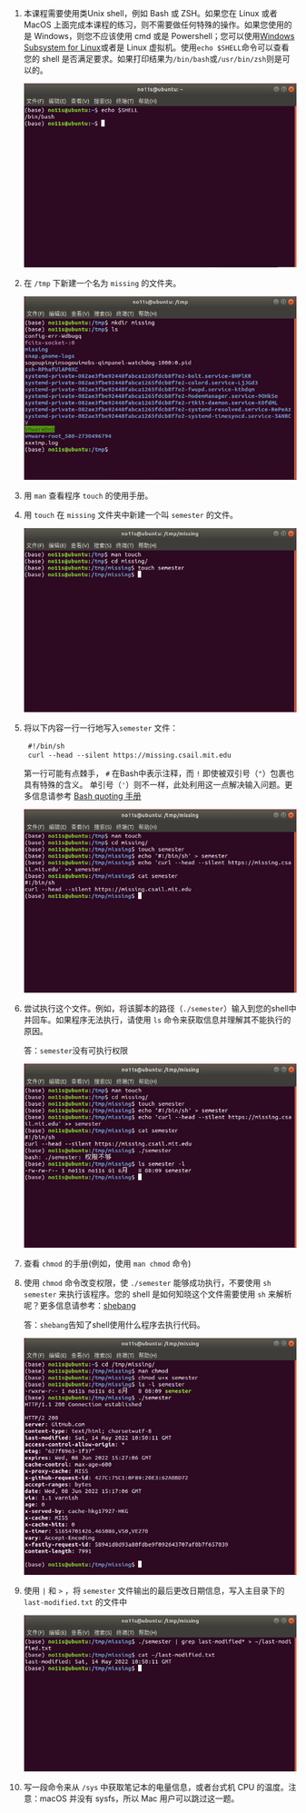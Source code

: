 1. 本课程需要使用类Unix shell，例如 Bash 或 ZSH。如果您在 Linux 或者 MacOS 上面完成本课程的练习，则不需要做任何特殊的操作。如果您使用的是 Windows，则您不应该使用 cmd 或是 Powershell；您可以使用[Windows Subsystem for Linux](https://docs.microsoft.com/en-us/windows/wsl/)或者是 Linux 虚拟机。使用`echo $SHELL`命令可以查看您的 shell 是否满足要求。如果打印结果为`/bin/bash`或`/usr/bin/zsh`则是可以的。

   ![第1题](./img/1.png)



2. 在 `/tmp` 下新建一个名为 `missing` 的文件夹。

   ![第2题](./img/2.png)



3. 用 `man` 查看程序 `touch` 的使用手册。

4. 用 `touch` 在 `missing` 文件夹中新建一个叫 `semester` 的文件。

   ![第3、4题](./img/4.png)



5. 将以下内容一行一行地写入`semester` 文件：

   ```
    #!/bin/sh
    curl --head --silent https://missing.csail.mit.edu
   ```

   第一行可能有点棘手， `#` 在Bash中表示注释，而 `!` 即使被双引号（`"`）包裹也具有特殊的含义。 单引号（`'`）则不一样，此处利用这一点解决输入问题。更多信息请参考 [Bash quoting 手册](https://www.gnu.org/software/bash/manual/html_node/Quoting.html)

   ![第5题](./img/5.png)



6. 尝试执行这个文件。例如，将该脚本的路径（`./semester`）输入到您的shell中并回车。如果程序无法执行，请使用 `ls` 命令来获取信息并理解其不能执行的原因。

   答：`semester`没有可执行权限

   ![第6题](./img/6.png)



7. 查看 `chmod` 的手册(例如，使用 `man chmod` 命令)

8. 使用 `chmod` 命令改变权限，使 `./semester` 能够成功执行，不要使用 `sh semester` 来执行该程序。您的 shell 是如何知晓这个文件需要使用 `sh` 来解析呢？更多信息请参考：[shebang](https://en.wikipedia.org/wiki/Shebang_(Unix))

   答：`shebang`告知了shell使用什么程序去执行代码。

   ![第7、8题](./img/8.png)



9. 使用 `|` 和 `>` ，将 `semester` 文件输出的最后更改日期信息，写入主目录下的 `last-modified.txt` 的文件中

   ![第9题](./img/9.png)



10. 写一段命令来从 `/sys` 中获取笔记本的电量信息，或者台式机 CPU 的温度。注意：macOS 并没有 sysfs，所以 Mac 用户可以跳过这一题。
